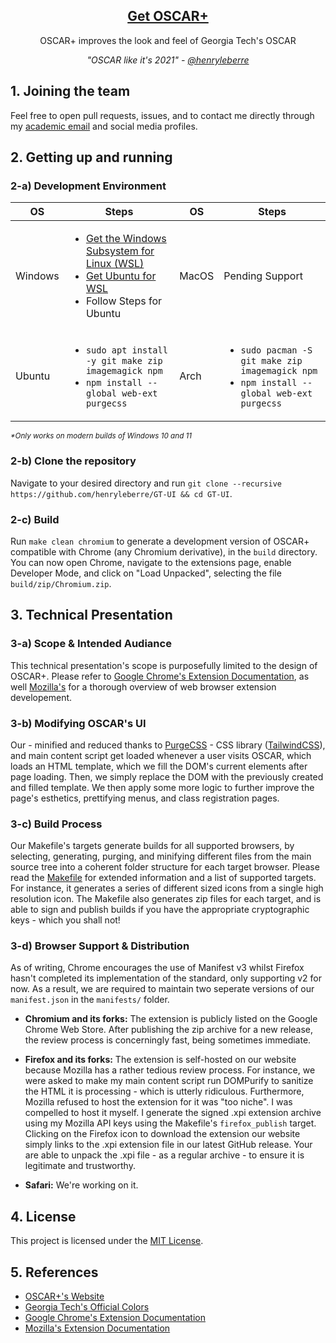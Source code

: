 <h2 align="center"><a href="https://henryleberre.github.io/GT-UI">Get OSCAR+</a></h2>
<p align="center">OSCAR+ improves the look and feel of Georgia Tech's OSCAR</p>
<p align="center"><i>"OSCAR like it's 2021" - <a href="https://github.com/henryleberre">@henryleberre</a></i></p>

## 1. Joining the team

Feel free to open pull requests, issues, and to contact me directly through my [academic email](mailto:henryleberre@gatech.edu) and social media profiles.

## 2. Getting up and running

### 2-a) Development Environment

OS  | Steps | OS  | Steps
--- | ---   | --- | --
Windows | <ul><li>[Get the Windows Subsystem for Linux (WSL)](https://docs.microsoft.com/en-us/windows/wsl/install-win10)</li><li>[Get Ubuntu for WSL](https://www.microsoft.com/en-us/p/ubuntu/9nblggh4msv6)</li><li>Follow Steps for Ubuntu</li></ul> | MacOS | Pending Support
Ubuntu | <ul><li>`sudo apt install -y git make zip imagemagick npm`</li><li>`npm install --global web-ext purgecss`</li></ul> | Arch   | <ul><li>`sudo pacman -S git make zip imagemagick npm`</li><li>`npm install --global web-ext purgecss`</li></ul>

<sub><i>*Only works on modern builds of Windows 10 and 11</i></sub>

### 2-b) Clone the repository

Navigate to your desired directory and run `git clone --recursive https://github.com/henryleberre/GT-UI && cd GT-UI`.

### 2-c) Build

Run `make clean chromium` to generate a development version of OSCAR+ compatible with Chrome (any Chromium derivative), in the `build` directory. You can now open Chrome, navigate to the extensions page, enable Developer Mode, and click on "Load Unpacked", selecting the file `build/zip/Chromium.zip`.

## 3. Technical Presentation

### 3-a) Scope & Intended Audiance

This technical presentation's scope is purposefully limited to the design of OSCAR+. Please refer to [Google Chrome's Extension Documentation](https://developer.chrome.com/docs/extensions/), as well [Mozilla's](https://developer.mozilla.org/en-US/docs/Mozilla/Add-ons/WebExtensions) for a thorough overview of web browser extension developement. 

### 3-b) Modifying OSCAR's UI

Our - minified and reduced thanks to [PurgeCSS](https://github.com/FullHuman/purgecss) - CSS library ([TailwindCSS](https://github.com/tailwindlabs/tailwindcss)), and main content script get loaded whenever a user visits OSCAR, which loads an HTML template, which we fill the DOM's current elements after page loading. Then, we simply replace the DOM with the previously created and filled template. We then apply some more logic to further improve the page's esthetics, prettifying menus, and class registration pages.

### 3-c) Build Process

Our Makefile's targets generate builds for all supported browsers, by selecting, generating, purging, and minifying different files from the main source tree into a coherent folder structure for each target browser. Please read the [Makefile](Makefile) for extended information and a list of supported targets. For instance, it generates a series of different sized icons from a single high resolution icon. The Makefile also generates zip files for each target, and is able to sign and publish builds if you have the appropriate cryptographic keys - which you shall not!

### 3-d) Browser Support & Distribution

As of writing, Chrome encourages the use of Manifest v3 whilst Firefox hasn't completed its implementation of the standard, only supporting v2 for now. As a result, we are required to maintain two seperate versions of our `manifest.json` in the `manifests/` folder.

+ **Chromium and its forks:** The extension is publicly listed on the Google Chrome Web Store. After publishing the zip archive for a new release, the review process is concerningly fast, being sometimes immediate.

+ **Firefox and its forks:** The extension is self-hosted on our website because Mozilla has a rather tedious review process. For instance, we were asked to make my main content script run DOMPurify to sanitize the HTML it is processing - which is utterly ridiculous. Furthermore, Mozilla refused to host the extension for it was "too niche". I was compelled to host it myself. I generate the signed .xpi extension archive using my Mozilla API keys using the Makefile's `firefox_publish` target. Clicking on the Firefox icon to download the extension our website simply links to the .xpi extension file in our latest GitHub release. Your are able to unpack the .xpi file - as a regular archive - to ensure it is legitimate and trustworthy.

+ **Safari:** We're working on it.

## 4. License

This project is licensed under the [MIT License](LICENSE.md).

## 5. References

+ [OSCAR+'s Website](https://henryleberre.github.io/GT-UI)
+ [Georgia Tech's Official Colors](https://brand.gatech.edu/our-look/colors)
+ [Google Chrome's Extension Documentation](https://developer.chrome.com/docs/extensions/)
+ [Mozilla's Extension Documentation](https://developer.mozilla.org/en-US/docs/Mozilla/Add-ons/WebExtensions)
